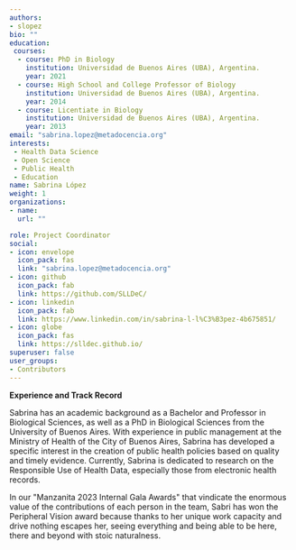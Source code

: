 ```yaml
---
authors:
- slopez
bio: ""
education: 
 courses:
  - course: PhD in Biology
    institution: Universidad de Buenos Aires (UBA), Argentina.
    year: 2021
  - course: High School and College Professor of Biology
    institution: Universidad de Buenos Aires (UBA), Argentina.
    year: 2014
  - course: Licentiate in Biology
    institution: Universidad de Buenos Aires (UBA), Argentina.
    year: 2013
email: "sabrina.lopez@metadocencia.org"
interests:
 - Health Data Science
 - Open Science
 - Public Health
 - Education 
name: Sabrina López 
weight: 1
organizations:
- name: 
  url: ""

role: Project Coordinator
social:
- icon: envelope
  icon_pack: fas
  link: "sabrina.lopez@metadocencia.org"
- icon: github
  icon_pack: fab
  link: https://github.com/SLLDeC/
- icon: linkedin
  icon_pack: fab
  link: https://www.linkedin.com/in/sabrina-l-l%C3%B3pez-4b675851/
- icon: globe
  icon_pack: fas
  link: https://slldec.github.io/
superuser: false
user_groups:
- Contributors
---
```

**Experience and Track Record**

Sabrina has an academic background as a Bachelor and Professor in Biological Sciences, as well as a PhD in Biological Sciences from the University of Buenos Aires. 
With experience in public management at the Ministry of Health of the City of Buenos Aires, Sabrina has developed a specific interest in the creation of public health policies based on quality and timely evidence.
Currently, Sabrina is dedicated to research on the Responsible Use of Health Data, especially those from electronic health records.

In our "Manzanita 2023 Internal Gala Awards" that vindicate the enormous value of the contributions of each person in the team, Sabri has won the Peripheral Vision award because thanks to her unique work capacity and drive nothing escapes her, seeing everything and being able to be here, there and beyond with stoic naturalness.